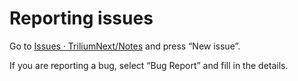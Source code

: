 # Reporting issues
Go to [Issues · TriliumNext/Notes](https://github.com/TriliumNext/Notes/issues) and press “New issue”.

If you are reporting a bug, select “Bug Report” and fill in the details.